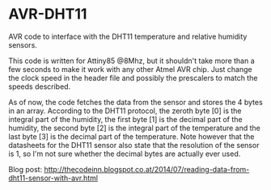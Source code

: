 AVR-DHT11
=========

AVR code to interface with the DHT11 temperature and relative humidity sensors. 

This code is written for Attiny85 @8Mhz, but it shouldn't take more than a 
few seconds to make it work with any other Atmel AVR chip. Just change the clock speed
in the header file and possibly the prescalers to match the speeds described.

As of now, the code fetches the data from the sensor and stores the 4 bytes in an array.
According to the DHT11 protocol, the zeroth byte [0] is the integral part of the humidity,
the first byte [1] is the decimal part of the humidity, the second byte [2] is the integral
part of the temperature and the last byte [3] is the decimal part of the temperature. Note
however that the datasheets for the DHT11 sensor also state that the resolution of the sensor
is 1, so I'm not sure whether the decimal bytes are actually ever used. 


Blog post: http://thecodeinn.blogspot.co.at/2014/07/reading-data-from-dht11-sensor-with-avr.html
